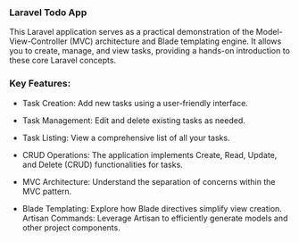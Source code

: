 ### Laravel Todo App

This Laravel application serves as a practical demonstration of the Model-View-Controller (MVC) architecture and Blade templating engine. It allows you to create, manage, and view tasks, providing a hands-on introduction to these core Laravel concepts.

### Key Features:
- Task Creation: Add new tasks using a user-friendly interface.

- Task Management: Edit and delete existing tasks as needed.

- Task Listing: View a comprehensive list of all your tasks.

- CRUD Operations: The application implements Create, Read, Update, and Delete (CRUD) functionalities for tasks.

- MVC Architecture: Understand the separation of concerns within the MVC pattern.

- Blade Templating: Explore how Blade directives simplify view creation.
  Artisan Commands: Leverage Artisan to efficiently generate models and other project components.